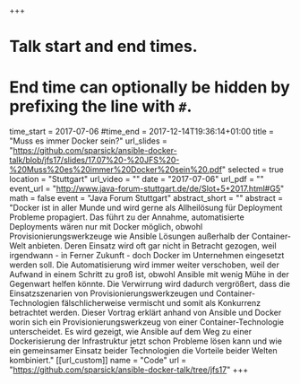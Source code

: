 +++
# Talk start and end times.
# End time can optionally be hidden by prefixing the line with `#`.
time_start = 2017-07-06
#time_end = 2017-12-14T19:36:14+01:00
title = "Muss es immer Docker sein?"
url_slides = "https://github.com/sparsick/ansible-docker-talk/blob/jfs17/slides/17.07%20-%20JFS%20-%20Muss%20es%20immer%20Docker%20sein%20.pdf"
selected = true
location = "Stuttgart"
url_video = ""
date = "2017-07-06"
url_pdf = ""
event_url = "http://www.java-forum-stuttgart.de/de/Slot+5+2017.html#G5"
math = false
event = "Java Forum Stuttgart"
abstract_short = ""
abstract = "Docker ist in aller Munde und wird gerne als Allheilösung für Deployment Probleme propagiert. Das führt zu der Annahme, automatisierte Deployments wären nur mit Docker möglich, obwohl Provisionierungswerkzeuge wie Ansible Lösungen außerhalb der Container-Welt anbieten. Deren Einsatz wird oft gar nicht in Betracht gezogen, weil irgendwann - in Ferner Zukunft - doch Docker im Unternehmen eingesetzt werden soll. Die Automatisierung wird immer weiter verschoben, weil der Aufwand in einem Schritt zu groß ist, obwohl Ansible mit wenig Mühe in der Gegenwart helfen könnte. Die Verwirrung wird dadurch vergrößert, dass die Einsatzszenarien von Provisionierungswerkzeugen und Container-Technologien fälschlicherweise vermischt und somit als Konkurrenz betrachtet werden. Dieser Vortrag erklärt anhand von Ansible und Docker worin sich ein Provisionierungswerkzeug von einer Container-Technologie unterscheidet. Es wird gezeigt, wie Ansible auf dem Weg zu einer Dockerisierung der Infrastruktur jetzt schon Probleme lösen kann und wie ein gemeinsamer Einsatz beider Technologien die Vorteile beider Welten kombiniert."
[[url_custom]]
name = "Code"
url = "https://github.com/sparsick/ansible-docker-talk/tree/jfs17"
+++
